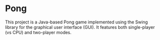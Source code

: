 # Pong
This project is a Java-based Pong game implemented using the Swing library for the graphical user interface (GUI). It features both single-player (vs CPU) and two-player modes.
